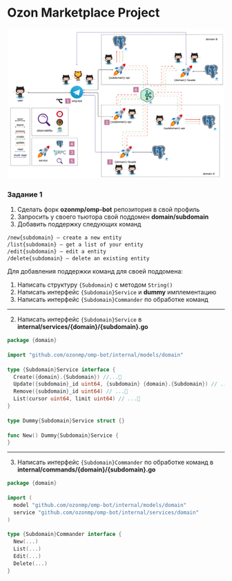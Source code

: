 # Ozon Marketplace Project

![schema](schema.png)

### Задание 1

1. Сделать форк **ozonmp/omp-bot** репозитория в свой профиль
2. Запросить у своего тьютора свой поддомен **domain/subdomain**
3. Добавить поддержку следующих команд

```
/new{subdomain} — create a new entity
/list{subdomain} — get a list of your entity
/edit{subdomain} — edit a entity
/delete{subdomain} — delete an existing entity
```



Для добавления поддержки команд для своей поддомена:

1. Написать структуру `{Subdomain}` с методом `String()`
2. Написать интерфейс `{Subdomain}Service` и **dummy** имплементацию
3. Написать интерфейс `{Subdomain}Commander` по обработке команд

---

2. Написать интерфейс `{Subdomain}Service` в **internal/services/{domain}/{subdomain}.go**

```go
package {domain}

import "github.com/ozonmp/omp-bot/internal/models/domain"

type {Subdomain}Service interface {
  Create({domain}.{Subdomain}) //...🤔
  Update({subdomain}_id uint64, {subdomain} {domain}.{Subdomain}) // ...🤔
  Remove({subdomain}_id uint64) // ...🤔
  List(cursor uint64, limit uint64) // ...🤔
}

type Dummy{Subdomain}Service struct {}

func New() Dummy{Subdomain}Service {
}
```

---

3. Написать интерфейс `{Subdomain}Commander` по обработке команд в **internal/commands/{domain}/{subdomain}.go**

```go
package {domain}

import (
  model "github.com/ozonmp/omp-bot/internal/models/domain"
  service "github.com/ozonmp/omp-bot/internal/services/domain"
)

type {Subdomain}Commander interface {
  New(...)
  List(...)
  Edit(...)
  Delete(...)
}
```

